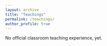 ```yaml
---
layout: archive
title: "Teachings"
permalink: /teachings/
author_profile: true
---
```


No official classroom teaching experience, yet.
